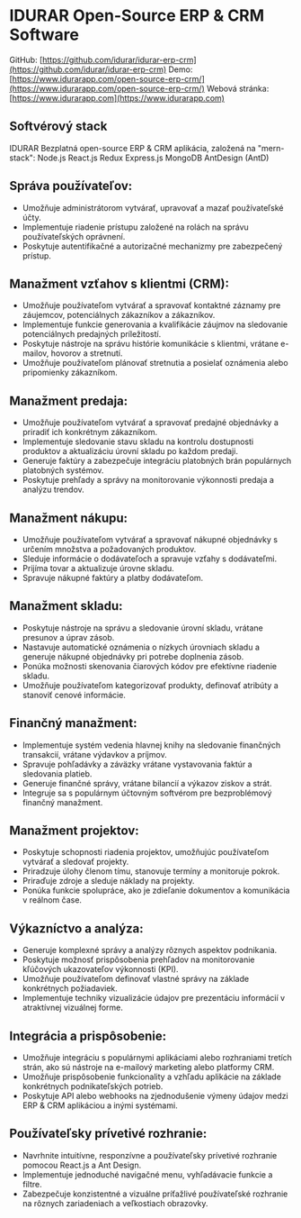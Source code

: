 # IDURAR Open-Source ERP & CRM Software

GitHub: [https://github.com/idurar/idurar-erp-crm](https://github.com/idurar/idurar-erp-crm)
Demo: [https://www.idurarapp.com/open-source-erp-crm/](https://www.idurarapp.com/open-source-erp-crm/)
Webová stránka: [https://www.idurarapp.com](https://www.idurarapp.com)

## Softvérový stack

IDURAR Bezplatná open-source ERP & CRM aplikácia, založená na "mern-stack": Node.js React.js Redux Express.js MongoDB AntDesign (AntD)

## Správa používateľov:

- Umožňuje administrátorom vytvárať, upravovať a mazať používateľské účty.
- Implementuje riadenie prístupu založené na rolách na správu používateľských oprávnení.
- Poskytuje autentifikačné a autorizačné mechanizmy pre zabezpečený prístup.

## Manažment vzťahov s klientmi (CRM):

- Umožňuje používateľom vytvárať a spravovať kontaktné záznamy pre záujemcov, potenciálnych zákazníkov a zákazníkov.
- Implementuje funkcie generovania a kvalifikácie záujmov na sledovanie potenciálnych predajných príležitostí.
- Poskytuje nástroje na správu histórie komunikácie s klientmi, vrátane e-mailov, hovorov a stretnutí.
- Umožňuje používateľom plánovať stretnutia a posielať oznámenia alebo pripomienky zákazníkom.

## Manažment predaja:

- Umožňuje používateľom vytvárať a spravovať predajné objednávky a priradiť ich konkrétnym zákazníkom.
- Implementuje sledovanie stavu skladu na kontrolu dostupnosti produktov a aktualizáciu úrovní skladu po každom predaji.
- Generuje faktúry a zabezpečuje integráciu platobných brán populárnych platobných systémov.
- Poskytuje prehľady a správy na monitorovanie výkonnosti predaja a analýzu trendov.

## Manažment nákupu:

- Umožňuje používateľom vytvárať a spravovať nákupné objednávky s určením množstva a požadovaných produktov.
- Sleduje informácie o dodávateľoch a spravuje vzťahy s dodávateľmi.
- Prijíma tovar a aktualizuje úrovne skladu.
- Spravuje nákupné faktúry a platby dodávateľom.

## Manažment skladu:

- Poskytuje nástroje na správu a sledovanie úrovní skladu, vrátane presunov a úprav zásob.
- Nastavuje automatické oznámenia o nízkych úrovniach skladu a generuje nákupné objednávky pri potrebe doplnenia zásob.
- Ponúka možnosti skenovania čiarových kódov pre efektívne riadenie skladu.
- Umožňuje používateľom kategorizovať produkty, definovať atribúty a stanoviť cenové informácie.

## Finančný manažment:

- Implementuje systém vedenia hlavnej knihy na sledovanie finančných transakcií, vrátane výdavkov a príjmov.
- Spravuje pohľadávky a záväzky vrátane vystavovania faktúr a sledovania platieb.
- Generuje finančné správy, vrátane bilancií a výkazov ziskov a strát.
- Integruje sa s populárnym účtovným softvérom pre bezproblémový finančný manažment.

## Manažment projektov:

- Poskytuje schopnosti riadenia projektov, umožňujúc používateľom vytvárať a sledovať projekty.
- Priradzuje úlohy členom tímu, stanovuje termíny a monitoruje pokrok.
- Priraďuje zdroje a sleduje náklady na projekty.
- Ponúka funkcie spolupráce, ako je zdieľanie dokumentov a komunikácia v reálnom čase.

## Výkazníctvo a analýza:

- Generuje komplexné správy a analýzy rôznych aspektov podnikania.
- Poskytuje možnosť prispôsobenia prehľadov na monitorovanie kľúčových ukazovateľov výkonnosti (KPI).
- Umožňuje používateľom definovať vlastné správy na základe konkrétnych požiadaviek.
- Implementuje techniky vizualizácie údajov pre prezentáciu informácií v atraktívnej vizuálnej forme.

## Integrácia a prispôsobenie:

- Umožňuje integráciu s populárnymi aplikáciami alebo rozhraniami tretích strán, ako sú nástroje na e-mailový marketing alebo platformy CRM.
- Umožňuje prispôsobenie funkcionality a vzhľadu aplikácie na základe konkrétnych podnikateľských potrieb.
- Poskytuje API alebo webhooks na zjednodušenie výmeny údajov medzi ERP & CRM aplikáciou a inými systémami.

## Používateľsky prívetivé rozhranie:

- Navrhnite intuitívne, responzívne a používateľsky prívetivé rozhranie pomocou React.js a Ant Design.
- Implementuje jednoduché navigačné menu, vyhľadávacie funkcie a filtre.
- Zabezpečuje konzistentné a vizuálne príťažlivé používateľské rozhranie na rôznych zariadeniach a veľkostiach obrazovky.